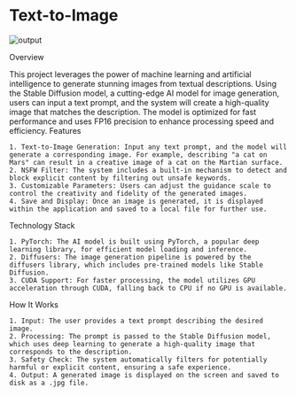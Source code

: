# Text-to-Image

![output](https://github.com/user-attachments/assets/cc7315dd-d102-4a86-a687-10c778c18d8d)


Overview

This project leverages the power of machine learning and artificial intelligence to generate stunning images from textual descriptions. Using the Stable Diffusion model, a cutting-edge AI model for image generation, users can input a text prompt, and the system will create a high-quality image that matches the description. The model is optimized for fast performance and uses FP16 precision to enhance processing speed and efficiency.
Features

    1. Text-to-Image Generation: Input any text prompt, and the model will generate a corresponding image. For example, describing "a cat on Mars" can result in a creative image of a cat on the Martian surface.
    2. NSFW Filter: The system includes a built-in mechanism to detect and block explicit content by filtering out unsafe keywords.
    3. Customizable Parameters: Users can adjust the guidance scale to control the creativity and fidelity of the generated images.
    4. Save and Display: Once an image is generated, it is displayed within the application and saved to a local file for further use.

Technology Stack

    1. PyTorch: The AI model is built using PyTorch, a popular deep learning library, for efficient model loading and inference.
    2. Diffusers: The image generation pipeline is powered by the diffusers library, which includes pre-trained models like Stable Diffusion.
    3. CUDA Support: For faster processing, the model utilizes GPU acceleration through CUDA, falling back to CPU if no GPU is available.

How It Works

    1. Input: The user provides a text prompt describing the desired image.
    2. Processing: The prompt is passed to the Stable Diffusion model, which uses deep learning to generate a high-quality image that corresponds to the description.
    3. Safety Check: The system automatically filters for potentially harmful or explicit content, ensuring a safe experience.
    4. Output: A generated image is displayed on the screen and saved to disk as a .jpg file.

